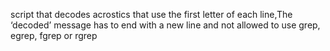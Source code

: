 script that decodes acrostics that use the first letter of each line,The ‘decoded’ message has to end with a new line and not allowed to use grep, egrep, fgrep or rgrep
